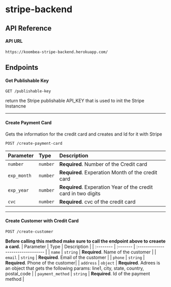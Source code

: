 # stripe-backend


## API Reference
#### API URL
```http
https://koombea-stripe-backend.herokuapp.com/
```

## Endpoints
#### Get Publishable Key

```http
GET /publishable-key
```

return the Stripe publishable API_KEY that is used to init the Stripe Instancne

---

#### Create Payment Card

Gets the information for the credit card and creates and Id for it with Stripe
```http
POST /create-payment-card
```
| Parameter | Type     | Description                       |
| :-------- | :------- | :-------------------------------- |
| `number`      | `number` | **Required**. Number of the Credit card |
| `exp_month`      | `number` | **Required**. Experation Month of the credit card |
| `exp_year`      | `number` | **Required**. Experation Year of the credit card in two digits|
| `cvc`      | `number` | **Required**. cvc of the credit card|

---

#### Create Customer with Credit Card

```http
POST /create-customer
```
**Before calling this method make sure to call the endpoint above to creaete a card.**
| Parameter | Type     | Description                       |
| :-------- | :------- | :-------------------------------- |
| `name`      | `string` | **Required**. Name of the customer |
| `email`      | `string` | **Required**. Email of the customer |
| `phone`      | `string` | **Required**. Phone of the customer|
| `address`      | `object` | **Required**. Adrees is an object that gets the following params: line1, city, state, country, postal_code |
| `payment_method`      | `string` | **Required**. Id of the payment method |
